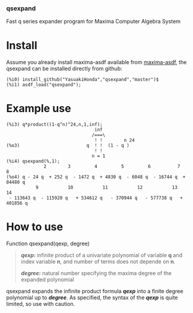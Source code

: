 ### qsexpand
Fast q series expander program for Maxima Computer Algebra System

# Install
Assume you already install maxima-asdf available from [maxima-asdf](https://github.com/robert-dodier/maxima-asdf), the qsexpand can be installed directly from github:

	(%i0) install_github("YasuakiHonda","qsexpand","master")$
	(%i1) asdf_load("qsexpand");

# Example use
    (%i3) q*product((1-q^n)^24,n,1,inf);
                                     inf
                                    /===\
                                     ! !        n 24
    (%o3)                         q  ! !  (1 - q )
                                     ! !
                                    n = 1
    (%i4) qsexpand(%,1);
                  2        3         4         5         6          7          8
    (%o4) q - 24 q  + 252 q  - 1472 q  + 4830 q  - 6048 q  - 16744 q  + 84480 q
               9           10           11           12           13           14
     - 113643 q  - 115920 q   + 534612 q   - 370944 q   - 577738 q   + 401856 q

# How to use
Function qsexpand(qexp, degree)
> ***qexp:*** infinite product of a univariate polynomial of variable **q** and index variable **n**, and number of terms does not depende on **n**. 
>
> ***degree:*** natural number specifying the maxima degree of the expanded polynomial

qsexpand expands the infinite product formula ***qexp*** into a finite degree polynomial up to ***degree***. As specified, the syntax of the ***qexp*** is quite limited, so use with caution.

